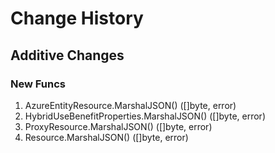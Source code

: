 # Change History

## Additive Changes

### New Funcs

1. AzureEntityResource.MarshalJSON() ([]byte, error)
1. HybridUseBenefitProperties.MarshalJSON() ([]byte, error)
1. ProxyResource.MarshalJSON() ([]byte, error)
1. Resource.MarshalJSON() ([]byte, error)
